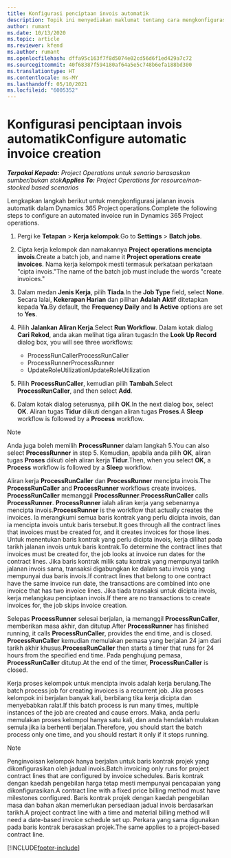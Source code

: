 ```yaml
---
title: Konfigurasi penciptaan invois automatik
description: Topik ini menyediakan maklumat tentang cara mengkonfigurasi sistem untuk menjana invois secara automatik.
author: rumant
ms.date: 10/13/2020
ms.topic: article
ms.reviewer: kfend
ms.author: rumant
ms.openlocfilehash: dffa95c163f7f8d5074e02cd56d6f1ed429a7c72
ms.sourcegitcommit: 40f68387f594180af64a5e5c748b6efa188bd300
ms.translationtype: HT
ms.contentlocale: ms-MY
ms.lasthandoff: 05/10/2021
ms.locfileid: "6005352"
---
```

# <a name="configure-automatic-invoice-creation"></a><span data-ttu-id="b8833-103">Konfigurasi penciptaan invois automatik</span><span class="sxs-lookup"><span data-stu-id="b8833-103">Configure automatic invoice creation</span></span>

<span data-ttu-id="b8833-104">_**Terpakai Kepada:** Project Operations untuk senario berasaskan sumber/bukan stok_</span><span class="sxs-lookup"><span data-stu-id="b8833-104">_**Applies To:** Project Operations for resource/non-stocked based scenarios_</span></span>


<span data-ttu-id="b8833-105">Lengkapkan langkah berikut untuk mengkonfigurasi jalanan invois automatik dalam Dynamics 365 Project operations.</span><span class="sxs-lookup"><span data-stu-id="b8833-105">Complete the following steps to configure an automated invoice run in Dynamics 365 Project operations.</span></span>

1. <span data-ttu-id="b8833-106">Pergi ke **Tetapan** > **Kerja kelompok**.</span><span class="sxs-lookup"><span data-stu-id="b8833-106">Go to **Settings** > **Batch jobs**.</span></span>
2. <span data-ttu-id="b8833-107">Cipta kerja kelompok dan namakannya **Project operations mencipta invois**.</span><span class="sxs-lookup"><span data-stu-id="b8833-107">Create a batch job, and name it **Project operations create invoices**.</span></span> <span data-ttu-id="b8833-108">Nama kerja kelompok mesti termasuk perkataan perkataan "cipta invois."</span><span class="sxs-lookup"><span data-stu-id="b8833-108">The name of the batch job must include the words "create invoices."</span></span>
3. <span data-ttu-id="b8833-109">Dalam medan **Jenis Kerja**, pilih **Tiada**.</span><span class="sxs-lookup"><span data-stu-id="b8833-109">In the **Job Type** field, select **None**.</span></span> <span data-ttu-id="b8833-110">Secara lalai, **Kekerapan Harian** dan pilihan **Adalah Aktif** ditetapkan kepada **Ya**.</span><span class="sxs-lookup"><span data-stu-id="b8833-110">By default, the **Frequency Daily** and **Is Active** options are set to **Yes**.</span></span>
4. <span data-ttu-id="b8833-111">Pilih **Jalankan Aliran Kerja**.</span><span class="sxs-lookup"><span data-stu-id="b8833-111">Select **Run Workflow**.</span></span> <span data-ttu-id="b8833-112">Dalam kotak dialog **Cari Rekod**, anda akan melihat tiga aliran tugas:</span><span class="sxs-lookup"><span data-stu-id="b8833-112">In the **Look Up Record** dialog box, you will see three workflows:</span></span>

    - <span data-ttu-id="b8833-113">ProcessRunCaller</span><span class="sxs-lookup"><span data-stu-id="b8833-113">ProcessRunCaller</span></span>
    - <span data-ttu-id="b8833-114">ProcessRunner</span><span class="sxs-lookup"><span data-stu-id="b8833-114">ProcessRunner</span></span>
    - <span data-ttu-id="b8833-115">UpdateRoleUtilization</span><span class="sxs-lookup"><span data-stu-id="b8833-115">UpdateRoleUtilization</span></span>

5. <span data-ttu-id="b8833-116">Pilih **ProcessRunCaller**, kemudian pilih **Tambah**.</span><span class="sxs-lookup"><span data-stu-id="b8833-116">Select **ProcessRunCaller**, and then select **Add**.</span></span>
6. <span data-ttu-id="b8833-117">Dalam kotak dialog seterusnya, pilih **OK**.</span><span class="sxs-lookup"><span data-stu-id="b8833-117">In the next dialog box, select **OK**.</span></span> <span data-ttu-id="b8833-118">Aliran tugas **Tidur** diikuti dengan aliran tugas **Proses**.</span><span class="sxs-lookup"><span data-stu-id="b8833-118">A **Sleep** workflow is followed by a **Process** workflow.</span></span>

  > [!NOTE]
  > <span data-ttu-id="b8833-119">Anda juga boleh memilih **ProcessRunner** dalam langkah 5.</span><span class="sxs-lookup"><span data-stu-id="b8833-119">You can also select **ProcessRunner** in step 5.</span></span> <span data-ttu-id="b8833-120">Kemudian, apabila anda pilih **OK**, aliran tugas **Proses** diikuti oleh aliran kerja **Tidur**.</span><span class="sxs-lookup"><span data-stu-id="b8833-120">Then, when you select **OK**, a **Process** workflow is followed by a **Sleep** workflow.</span></span>

<span data-ttu-id="b8833-121">Aliran kerja **ProcessRunCaller** dan **ProcessRunner** mencipta invois.</span><span class="sxs-lookup"><span data-stu-id="b8833-121">The **ProcessRunCaller** and **ProcessRunner** workflows create invoices.</span></span> <span data-ttu-id="b8833-122">**ProcessRunCaller** memanggil **ProcessRunner**.</span><span class="sxs-lookup"><span data-stu-id="b8833-122">**ProcessRunCaller** calls **ProcessRunner**.</span></span> <span data-ttu-id="b8833-123">**ProcessRunner** ialah aliran kerja yang sebenarnya mencipta invois.</span><span class="sxs-lookup"><span data-stu-id="b8833-123">**ProcessRunner** is the workflow that actually creates the invoices.</span></span> <span data-ttu-id="b8833-124">Ia merangkumi semua baris kontrak yang perlu dicipta invois, dan ia mencipta invois untuk baris tersebut.</span><span class="sxs-lookup"><span data-stu-id="b8833-124">It goes through all the contract lines that invoices must be created for, and it creates invoices for those lines.</span></span> <span data-ttu-id="b8833-125">Untuk menentukan baris kontrak yang perlu dicipta invois, kerja dilihat pada tarikh jalanan invois untuk baris kontrak.</span><span class="sxs-lookup"><span data-stu-id="b8833-125">To determine the contract lines that invoices must be created for, the job looks at invoice run dates for the contract lines.</span></span> <span data-ttu-id="b8833-126">Jika baris kontrak milik satu kontrak yang mempunyai tarikh jalanan invois sama, transaksi digabungkan ke dalam satu invois yang mempunyai dua baris invois.</span><span class="sxs-lookup"><span data-stu-id="b8833-126">If contract lines that belong to one contract have the same invoice run date, the transactions are combined into one invoice that has two invoice lines.</span></span> <span data-ttu-id="b8833-127">Jika tiada transaksi untuk dicipta invois, kerja melangkau penciptaan invois.</span><span class="sxs-lookup"><span data-stu-id="b8833-127">If there are no transactions to create invoices for, the job skips invoice creation.</span></span>

<span data-ttu-id="b8833-128">Selepas **ProcessRunner** selesai berjalan, ia memanggil **ProcessRunCaller**, memberikan masa akhir, dan ditutup.</span><span class="sxs-lookup"><span data-stu-id="b8833-128">After **ProcessRunner** has finished running, it calls **ProcessRunCaller**, provides the end time, and is closed.</span></span> <span data-ttu-id="b8833-129">**ProcessRunCaller** kemudian memulakan pemasa yang berjalan 24 jam dari tarikh akhir khusus.</span><span class="sxs-lookup"><span data-stu-id="b8833-129">**ProcessRunCaller** then starts a timer that runs for 24 hours from the specified end time.</span></span> <span data-ttu-id="b8833-130">Pada penghujung pemasa, **ProcessRunCaller** ditutup.</span><span class="sxs-lookup"><span data-stu-id="b8833-130">At the end of the timer, **ProcessRunCaller** is closed.</span></span>

<span data-ttu-id="b8833-131">Kerja proses kelompok untuk mencipta invois adalah kerja berulang.</span><span class="sxs-lookup"><span data-stu-id="b8833-131">The batch process job for creating invoices is a recurrent job.</span></span> <span data-ttu-id="b8833-132">Jika proses kelompok ini berjalan banyak kali, berbilang tika kerja dicipta dan menyebabkan ralat.</span><span class="sxs-lookup"><span data-stu-id="b8833-132">If this batch process is run many times, multiple instances of the job are created and cause errors.</span></span> <span data-ttu-id="b8833-133">Maka, anda perlu memulakan proses kelompol hanya satu kali, dan anda hendaklah mulakan semula jika ia berhenti berjalan.</span><span class="sxs-lookup"><span data-stu-id="b8833-133">Therefore, you should start the batch process only one time, and you should restart it only if it stops running.</span></span>

> [!NOTE]
> <span data-ttu-id="b8833-134">Penginvoisan kelompok hanya berjalan untuk baris kontrak projek yang dikonfigurasikan oleh jadual invois.</span><span class="sxs-lookup"><span data-stu-id="b8833-134">Batch invoicing only runs for project contract lines that are configured by invoice schedules.</span></span> <span data-ttu-id="b8833-135">Baris kontrak dengan kaedah pengebilan harga tetap mesti mempunyai pencapaian yang dikonfigurasikan.</span><span class="sxs-lookup"><span data-stu-id="b8833-135">A contract line with a fixed price billing method must have milestones configured.</span></span> <span data-ttu-id="b8833-136">Baris kontrak projek dengan kaedah pengebilan masa dan bahan akan memerlukan persediaan jadual invois berdasarkan tarikh.</span><span class="sxs-lookup"><span data-stu-id="b8833-136">A project contract line with a time and material billing method will need a date-based invoice schedule set up.</span></span> <span data-ttu-id="b8833-137">Perkara yang sama digunakan pada baris kontrak berasaskan projek.</span><span class="sxs-lookup"><span data-stu-id="b8833-137">The same applies to a project-based contract line.</span></span>     


[!INCLUDE[footer-include](../includes/footer-banner.md)]